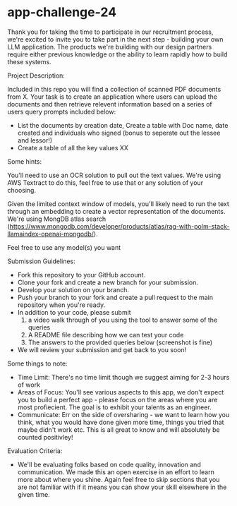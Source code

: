 # app-challenge-24

Thank you for taking the time to participate in our recruitment process, we're excited to invite you to take part in the next step - building your own LLM application. The products we're building with our design partners require either previous knowledge or the ability to learn rapidly how to build these systems. 

Project Description:

Included in this repo you will find a collection of scanned PDF documents from X. Your task is to create an application where users can upload the documents and then retrieve relevent information based on a series of users query prompts included below:

- List the documents by creation date, Create a table with Doc name, date created and individuals who signed (bonus to seperate out the lessee and lessor!)
- Create a table of all the key values XX

Some hints: 

You'll need to use an OCR solution to pull out the text values. We're using AWS Textract to do this, feel free to use that or any solution of your choosing. 

Given the limited context window of models, you'll likely need to run the text through an embedding to create a vector representation of the documents. We're using MongDB atlas search (https://www.mongodb.com/developer/products/atlas/rag-with-polm-stack-llamaindex-openai-mongodb/). 

Feel free to use any model(s) you want

Submission Guidelines: 

- Fork this repository to your GitHub account.
- Clone your fork and create a new branch for your submission.
- Develop your solution on your branch.
- Push your branch to your fork and create a pull request to the main repository when you're ready.
- In addition to your code, please submit
  1) a video walk through of you using the tool to answer some of the queries
  2) A README file describing how we can test your code
  3) The answers to the provided queries below (screenshot is fine)
- We will review your submission and get back to you soon!

  
Some things to note:

- Time Limit: There's no time limit though we suggest aiming for 2-3 hours of work
- Areas of Focus: You'll see various aspects to this app, we don't expect you to build a perfect app - please focus on the areas where you are most profiecient. The goal is to exhibit your talents as an engineer.
- Communicate: Err on the side of oversharing - we want to learn how you think, what you would have done given more time, things you tried that maybe didn't work etc. This is all great to know and will absolutely be counted positivley!

Evaluation Criteria:

- We'll be evaluating folks based on code quality, innovation and communication. We made this an open exercise in an effort to learn more about where you shine. Again feel free to skip sections that you are not familiar with if it means you can show your skill elsewhere in the given time. 
